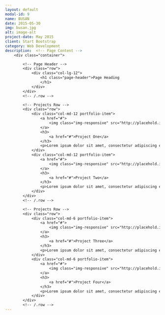 ```yaml
---
layout: default
modal-id: 9
name: BUSAN
date: 2015-05-30
img: busan.jpg
alt: image-alt
project-date: May 2015
client: Start Bootstrap
category: Web Development
description:  <!-- Page Content -->
    <div class="container">

        <!-- Page Header -->
        <div class="row">
            <div class="col-lg-12">
                <h1 class="page-header">Page Heading
                </h1>
            </div>
        </div>
        <!-- /.row -->

        <!-- Projects Row -->
        <div class="row">
            <div class="col-md-12 portfolio-item">
                <a href="#">
                    <img class="img-responsive" src="http://placehold.it/700x400" alt="">
                </a>
                <h3>
                    <a href="#">Project One</a>
                </h3>
                <p>Lorem ipsum dolor sit amet, consectetur adipiscing elit. Nam viverra euismod odio, gravida pellentesque urna varius vitae.</p>
            </div>
            <div class="col-md-12 portfolio-item">
                <a href="#">
                    <img class="img-responsive" src="http://placehold.it/700x400" alt="">
                </a>
                <h3>
                    <a href="#">Project Two</a>
                </h3>
                <p>Lorem ipsum dolor sit amet, consectetur adipiscing elit. Nam viverra euismod odio, gravida pellentesque urna varius vitae.</p>
            </div>
        </div>
        <!-- /.row -->

        <!-- Projects Row -->
        <div class="row">
            <div class="col-md-6 portfolio-item">
                <a href="#">
                    <img class="img-responsive" src="http://placehold.it/700x400" alt="">
                </a>
                <h3>
                    <a href="#">Project Three</a>
                </h3>
                <p>Lorem ipsum dolor sit amet, consectetur adipiscing elit. Nam viverra euismod odio, gravida pellentesque urna varius vitae.</p>
            </div>
            <div class="col-md-6 portfolio-item">
                <a href="#">
                    <img class="img-responsive" src="http://placehold.it/700x400" alt="">
                </a>
                <h3>
                    <a href="#">Project Four</a>
                </h3>
                <p>Lorem ipsum dolor sit amet, consectetur adipiscing elit. Nam viverra euismod odio, gravida pellentesque urna varius vitae.</p>
            </div>
        </div>
        <!-- /.row -->
---
```

